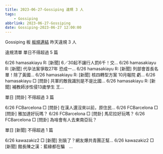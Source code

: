 ```yaml
---
title: 2023-06-27-Gossiping 違規 3 人
tags:
    - Gossiping
abbrlink: 2023-06-27-Gossiping
date: Gossiping-2023-06-27 12:00:00
---
```

Gossiping 板 [板規連結](https://www.ptt.cc/bbs/Gossiping/M.1637425085.A.07D.html)
昨天違規 3 人
<!-- more -->

違規清單
單日不得超過 5 篇

6/26 hamasakiayu R: [新聞] 6／30起不讓行人罰6千！交…
6/26 hamasakiayu R: [新聞] 代孕法案爭取27年 恐成一…
6/26 hamasakiayu R: [新聞] 列部會首長名單！除了黃國…
6/26 hamasakiayu R: [新聞] 核四轉型方案 10月報院 虧…
6/26 hamasakiayu □ [問卦] 共軍的敵我識別是不是比國…
6/26 hamasakiayu R: [新聞] 補教師涉性侵13歲學生 王…

單日 [問卦] 不得超過 3 篇

6/26 FCBarcelona □ [問卦] 在漢人還沒來以前，原住民…
6/26 FCBarcelona □ [問卦] 雅加達好玩嗎？
6/26 FCBarcelona □ [問卦] 馬尼拉好玩嗎？
6/26 FCBarcelona □ [問卦] 為啥會有人去東南亞玩？

單日 [新聞] 不得超過 1 篇

6/26 kawazakiz2 □ [新聞] 別裝了？網友爆共青團正幫…
6/26 kawazakiz2 □ [新聞] 館長陳之漢：藍綠都在騙　…